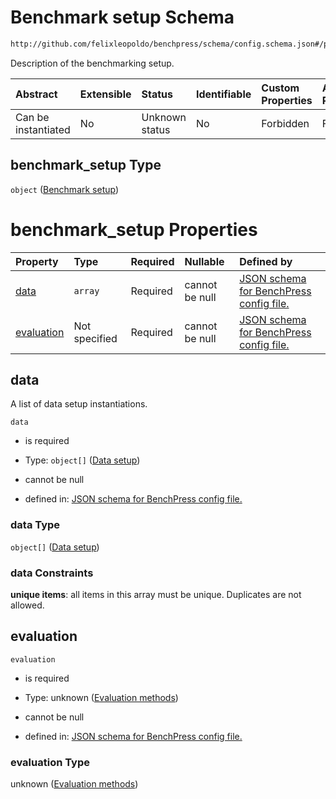 # Benchmark setup Schema

```txt
http://github.com/felixleopoldo/benchpress/schema/config.schema.json#/properties/benchmark_setup
```

Description of the benchmarking setup.

| Abstract            | Extensible | Status         | Identifiable | Custom Properties | Additional Properties | Access Restrictions | Defined In                                                       |
| :------------------ | :--------- | :------------- | :----------- | :---------------- | :-------------------- | :------------------ | :--------------------------------------------------------------- |
| Can be instantiated | No         | Unknown status | No           | Forbidden         | Forbidden             | none                | [config.schema.json*](config.schema.json "open original schema") |

## benchmark_setup Type

`object` ([Benchmark setup](config-properties-benchmark-setup.md))

# benchmark_setup Properties

| Property                  | Type          | Required | Nullable       | Defined by                                                                                                                                                                                                                             |
| :------------------------ | :------------ | :------- | :------------- | :------------------------------------------------------------------------------------------------------------------------------------------------------------------------------------------------------------------------------------- |
| [data](#data)             | `array`       | Required | cannot be null | [JSON schema for BenchPress config file.](config-properties-benchmark-setup-properties-data-setup.md "http://github.com/felixleopoldo/benchpress/schema/config.schema.json#/properties/benchmark_setup/properties/data")               |
| [evaluation](#evaluation) | Not specified | Required | cannot be null | [JSON schema for BenchPress config file.](config-properties-benchmark-setup-properties-evaluation-methods.md "http://github.com/felixleopoldo/benchpress/schema/config.schema.json#/properties/benchmark_setup/properties/evaluation") |

## data

A list of data setup instantiations.

`data`

*   is required

*   Type: `object[]` ([Data setup](config-definitions-data-setup.md))

*   cannot be null

*   defined in: [JSON schema for BenchPress config file.](config-properties-benchmark-setup-properties-data-setup.md "http://github.com/felixleopoldo/benchpress/schema/config.schema.json#/properties/benchmark_setup/properties/data")

### data Type

`object[]` ([Data setup](config-definitions-data-setup.md))

### data Constraints

**unique items**: all items in this array must be unique. Duplicates are not allowed.

## evaluation



`evaluation`

*   is required

*   Type: unknown ([Evaluation methods](config-properties-benchmark-setup-properties-evaluation-methods.md))

*   cannot be null

*   defined in: [JSON schema for BenchPress config file.](config-properties-benchmark-setup-properties-evaluation-methods.md "http://github.com/felixleopoldo/benchpress/schema/config.schema.json#/properties/benchmark_setup/properties/evaluation")

### evaluation Type

unknown ([Evaluation methods](config-properties-benchmark-setup-properties-evaluation-methods.md))
